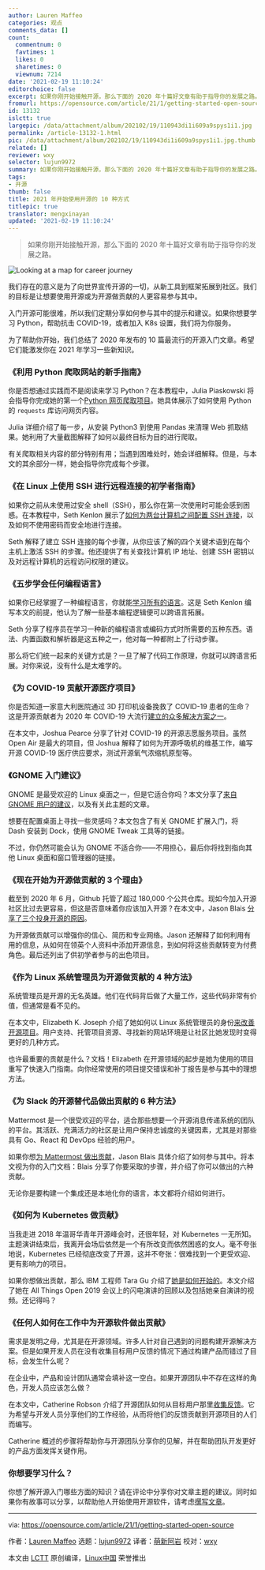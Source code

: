 ```yaml
---
author: Lauren Maffeo
categories: 观点
comments_data: []
count:
  commentnum: 0
  favtimes: 1
  likes: 0
  sharetimes: 0
  viewnum: 7214
date: '2021-02-19 11:10:24'
editorchoice: false
excerpt: 如果你刚开始接触开源，那么下面的 2020 年十篇好文章有助于指导你的发展之路。
fromurl: https://opensource.com/article/21/1/getting-started-open-source
id: 13132
islctt: true
largepic: /data/attachment/album/202102/19/110943di1i609a9spys1i1.jpg
permalink: /article-13132-1.html
pic: /data/attachment/album/202102/19/110943di1i609a9spys1i1.jpg.thumb.jpg
related: []
reviewer: wxy
selector: lujun9972
summary: 如果你刚开始接触开源，那么下面的 2020 年十篇好文章有助于指导你的发展之路。
tags:
- 开源
thumb: false
title: 2021 年开始使用开源的 10 种方式
titlepic: true
translator: mengxinayan
updated: '2021-02-19 11:10:24'
---
```



> 
> 如果你刚开始接触开源，那么下面的 2020 年十篇好文章有助于指导你的发展之路。
> 
> 
> 


![](/data/attachment/album/202102/19/110943di1i609a9spys1i1.jpg "Looking at a map for career journey")


我们存在的意义是为了向世界宣传开源的一切，从新工具到框架拓展到社区。我们的目标是让想要使用开源或为开源做贡献的人更容易参与其中。


入门开源可能很难，所以我们定期分享如何参与其中的提示和建议。如果你想要学习 Python，帮助抗击 COVID-19，或者加入 K8s 设置，我们将为你服务。


为了帮助你开始，我们总结了 2020 年发布的 10 篇最流行的开源入门文章。希望它们能激发你在 2021 年学习一些新知识。


### 《利用 Python 爬取网站的新手指南》


你是否想通过实践而不是阅读来学习 Python？在本教程中，Julia Piaskowski 将会指导你完成她的第一个[Python 网页爬取项目](/article-13047-1.html)。她具体展示了如何使用 Python 的 `requests` 库访问网页内容。


Julia 详细介绍了每一步，从安装 Python3 到使用 Pandas 来清理 Web 抓取结果。她利用了大量截图解释了如何以最终目标为目的进行爬取。


有关爬取相关内容的部分特别有用；当遇到困难处时，她会详细解释。但是，与本文的其余部分一样，她会指导你完成每个步骤。


### 《在 Linux 上使用 SSH 进行远程连接的初学者指南》


如果你之前从未使用过安全 shell（SSH），那么你在第一次使用时可能会感到困惑。在本教程中，Seth Kenlon 展示了[如何为两台计算机之间配置 SSH 连接](https://opensource.com/article/20/9/ssh)，以及如何不使用密码而安全地进行连接。


Seth 解释了建立 SSH 连接的每个步骤，从你应该了解的四个关键术语到在每个主机上激活 SSH 的步骤。他还提供了有关查找计算机 IP 地址、创建 SSH 密钥以及对远程计算机的远程访问权限的建议。


### 《五步学会任何编程语言》


如果你已经掌握了一种编程语言，你就能[学习所有的语言](/article-12842-1.html)。这是 Seth Kenlon 编写本文的前提，他认为了解一些基本编程逻辑便可以跨语言拓展。


Seth 分享了程序员在学习一种新的编程语言或编码方式时所需要的五种东西。语法、内置函数和解析器是这五种之一，他对每一种都附上了行动步骤。


那么将它们统一起来的关键方式是？一旦了解了代码工作原理，你就可以跨语言拓展。对你来说，没有什么是太难学的。


### 《为 COVID-19 贡献开源医疗项目》


你是否知道一家意大利医院通过 3D 打印机设备挽救了 COVID-19 患者的生命？这是开源贡献者为 2020 年 COVID-19 大流行[建立的众多解决方案之一](https://opensource.com/article/20/3/volunteer-covid19)。


在本文中，Joshua Pearce 分享了针对 COVID-19 的开源志愿服务项目。虽然 Open Air 是最大的项目，但 Joshua 解释了如何为开源呼吸机的维基工作，编写开源 COVID-19 医疗供应要求，测试开源氧气浓缩机原型等。


### 《GNOME 入门建议》


GNOME 是最受欢迎的 Linux 桌面之一，但是它适合你吗？本文分享了[来自 GNOME 用户的建议](https://opensource.com/article/20/6/gnome-users)，以及有关此主题的文章。


想要在配置桌面上寻找一些灵感吗？本文包含了有关 GNOME 扩展入门，将 Dash 安装到 Dock，使用 GNOME Tweak 工具等的链接。


不过，你仍然可能会认为 GNOME 不适合你——不用担心，最后你将找到指向其他 Linux 桌面和窗口管理器的链接。


### 《现在开始为开源做贡献的 3 个理由》


截至到 2020 年 6 月，Github 托管了超过 180,000 个公共仓库。现如今加入开源社区比过去更容易，但这是否意味着你应该加入开源？在本文中，Jason Blais [分享了三个投身开源的原因](https://opensource.com/article/20/6/why-contribute-open-source)。


为开源做贡献可以增强你的信心、简历和专业网络。Jason 还解释了如何利用有用的信息，从如何在领英个人资料中添加开源信息，到如何将这些贡献转变为付费角色。最后还列出了供初学者参与的出色项目。


### 《作为 Linux 系统管理员为开源做贡献的 4 种方法》


系统管理员是开源的无名英雄。他们在代码背后做了大量工作，这些代码非常有价值，但通常是看不见的。


在本文中，Elizabeth K. Joseph 介绍了她如何以 Linux 系统管理员的身份[来改善开源项目](https://opensource.com/article/20/7/open-source-sysadmin)。用户支持、托管项目资源、寻找新的网站环境是让社区比她发现时变得更好的几种方式。


也许最重要的贡献是什么？文档！Elizabeth 在开源领域的起步是她为使用的项目重写了快速入门指南。向你经常使用的项目提交错误和补丁报告是参与其中的理想方法。


### 《为 Slack 的开源替代品做出贡献的 6 种方法》


Mattermost 是一个很受欢迎的平台，适合那些想要一个开源消息传递系统的团队的平台。其活跃、充满活力的社区是让用户保持忠诚度的关键因素，尤其是对那些具有 Go、React 和 DevOps 经验的用户。


如果你想[为 Mattermost 做出贡献](https://opensource.com/article/20/7/mattermost)，Jason Blais 具体介绍了如何参与其中。将本文视为你的入门文档：Blais 分享了你要采取的步骤，并介绍了你可以做出的六种贡献。


无论你是要构建一个集成还是本地化你的语言，本文都将介绍如何进行。


### 《如何为 Kubernetes 做贡献》


当我走进 2018 年温哥华青年开源峰会时，还很年轻，对 Kubernetes 一无所知。主题演讲结束后，我离开会场后依然是一个有所改变而依然困惑的女人。毫不夸张地说，Kubernetes 已经彻底改变了开源，这并不夸张：很难找到一个更受欢迎、更有影响力的项目。


如果你想做出贡献，那么 IBM 工程师 Tara Gu 介绍了[她是如何开始的](https://opensource.com/article/20/1/contributing-kubernetes-all-things-open-2019)。本文介绍了她在 All Things Open 2019 会议上的闪电演讲的回顾以及包括她亲自演讲的视频。还记得吗？


### 《任何人如何在工作中为开源软件做出贡献》


需求是发明之母，尤其是在开源领域。许多人针对自己遇到的问题构建开源解决方案。但是如果开发人员在没有收集目标用户反馈的情况下通过构建产品而错过了目标，会发生什么呢？


在企业中，产品和设计团队通常会填补这一空白。如果开源团队中不存在这样的角色，开发人员应该怎么做？


在本文中，Catherine Robson 介绍了开源团队如何从目标用户那里[收集反馈](https://opensource.com/article/20/10/open-your-job)。它为希望与开发人员分享他们的工作经验，从而将他们的反馈贡献到开源项目的人们而编写。


Catherine 概述的步骤将帮助你与开源团队分享你的见解，并在帮助团队开发更好的产品方面发挥关键作用。


### 你想要学习什么？


你想了解开源入门哪些方面的知识？请在评论中分享你对文章主题的建议。同时如果你有故事可以分享，以帮助他人开始使用开源软件，请考虑[撰写文章](https://opensource.com/how-submit-article)。




---


via: <https://opensource.com/article/21/1/getting-started-open-source>


作者：[Lauren Maffeo](https://opensource.com/users/lmaffeo) 选题：[lujun9972](https://github.com/lujun9972) 译者：[萌新阿岩](https://github.com/mengxinayan) 校对：[wxy](https://github.com/wxy)


本文由 [LCTT](https://github.com/LCTT/TranslateProject) 原创编译，[Linux中国](https://linux.cn/) 荣誉推出